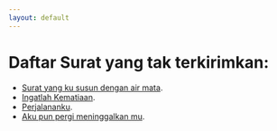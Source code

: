 ```yaml
---
layout: default
---
```


# Daftar Surat yang tak terkirimkan:

-   [Surat yang ku susun dengan air mata](./2018-05-30-puisi0.html).
-   [Ingatlah Kematiaan](./2019-01-27-puisi1.html).
-   [Perjalananku](./2019-03-02-puisi3.html).
-   [Aku pun pergi meninggalkan mu](./2019-05-15-puisi4.html).
